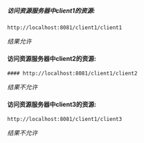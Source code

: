 

##### 访问资源服务器中client1的资源: 
    http://localhost:8081/client1/client1
*结果允许*
#### 访问资源服务器中client2的资源: 
    #### http://localhost:8081/client1/client2 
*结果不允许*
#### 访问资源服务器中client3的资源: 
    http://localhost:8081/client1/client3 
*结果不允许*
